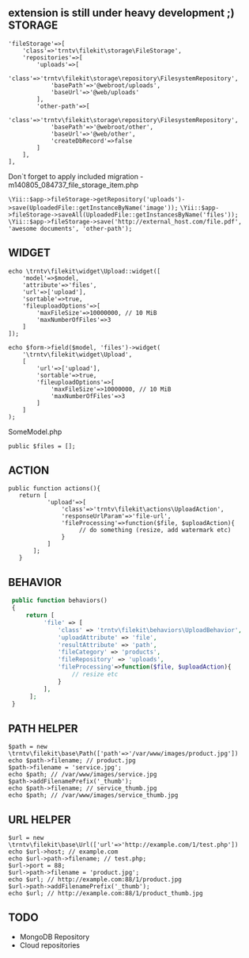 extension is still under heavy development ;)
STORAGE
-------
```
'fileStorage'=>[
    'class'=>'trntv\filekit\storage\FileStorage',
    'repositories'=>[
        'uploads'=>[
            'class'=>'trntv\filekit\storage\repository\FilesystemRepository',
            'basePath'=>'@webroot/uploads',
            'baseUrl'=>'@web/uploads'
        ],
        'other-path'=>[
            'class'=>'trntv\filekit\storage\repository\FilesystemRepository',
            'basePath'=>'@webroot/other',
            'baseUrl'=>'@web/other',
            'createDbRecord'=>false
        ]
    ],
],
```
Don`t forget to apply included migration - m140805_084737_file_storage_item.php

`` \Yii::$app->fileStorage->getRepository('uploads')->save(UploadedFile::getInstanceByName('image')); ``
`` \Yii::$app->fileStorage->saveAll(UploadedFile::getInstancesByName('files')); ``
`` \Yii::$app->fileStorage->save('http://external_host.com/file.pdf', 'awesome documents', 'other-path'); ``

WIDGET
------
```
echo \trntv\filekit\widget\Upload::widget([
    'model'=>$model,
    'attribute'=>'files',
    'url'=>['upload'],
    'sortable'=>true,
    'fileuploadOptions'=>[
        'maxFileSize'=>10000000, // 10 MiB
        'maxNumberOfFiles'=>3
    ]
]);

echo $form->field($model, 'files')->widget(
    '\trntv\filekit\widget\Upload',
    [
        'url'=>['upload'],
        'sortable'=>true,
        'fileuploadOptions'=>[
            'maxFileSize'=>10000000, // 10 MiB
            'maxNumberOfFiles'=>3
        ]
    ]
);
```

SomeModel.php
```
public $files = [];
```

ACTION
-------
```
public function actions(){
   return [
           'upload'=>[
               'class'=>'trntv\filekit\actions\UploadAction',
               'responseUrlParam'=>'file-url',
               'fileProcessing'=>function($file, $uploadAction){
                    // do something (resize, add watermark etc)
               }
           ]
       ];
   }
```
BEHAVIOR
--------
```php
 public function behaviors()
 {
     return [
          'file' => [
              'class' => 'trntv\filekit\behaviors\UploadBehavior',
              'uploadAttribute' => 'file',
              'resultAttribute' => 'path',
              'fileCategory' => 'products',
              'fileRepository' => 'uploads',
              'fileProcessing'=>function($file, $uploadAction){
                  // resize etc
              }
          ],
      ];
 }
```
PATH HELPER
-----------
```
$path = new \trntv\filekit\base\Path(['path'=>'/var/www/images/product.jpg'])
echo $path->filename; // product.jpg
$path->filename = 'service.jpg';
echo $path; // /var/www/images/service.jpg
$path->addFilenamePrefix('_thumb');
echo $path->filename; // service_thumb.jpg
echo $path; // /var/www/images/service_thumb.jpg
```
URL HELPER
-----------
```
$url = new \trntv\filekit\base\Url(['url'=>'http://example.com/1/test.php'])
echo $url->host; // example.com
echo $url->path->filename; // test.php;
$url->port = 88;
$url->path->filename = 'product.jpg';
echo $url; // http://example.com:88/1/product.jpg
$url->path->addFilenamePrefix('_thumb');
echo $url; // http://example.com:88/1/product_thumb.jpg
```

TODO
----
- MongoDB Repository
- Cloud repositories
